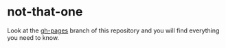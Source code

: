 not-that-one
============

Look at the [gh-pages](https://github.com/giacecco/not-that-one/tree/gh-pages) branch of this repository and you will find everything you need to know.
